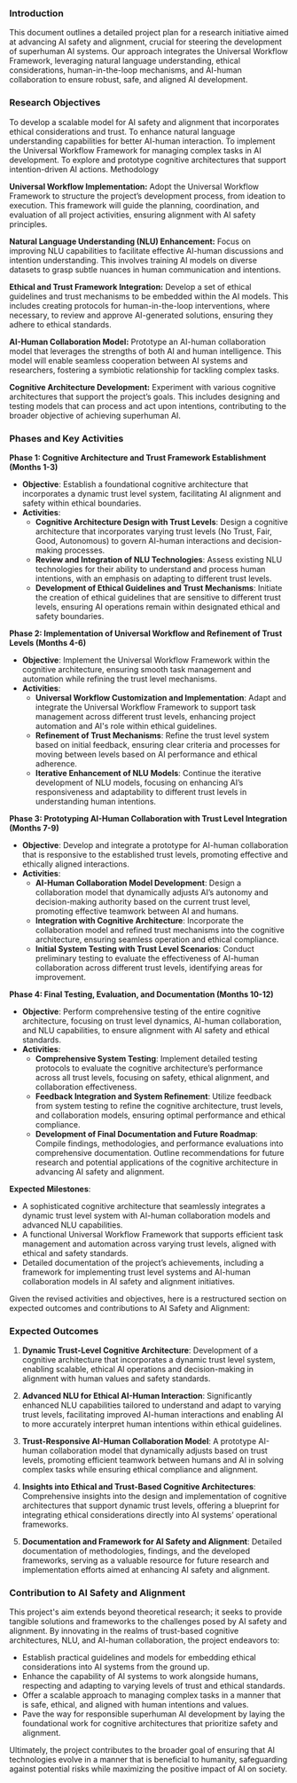 ### Introduction

This document outlines a detailed project plan for a research initiative aimed at advancing AI safety and alignment, crucial for steering the development of superhuman AI systems. Our approach integrates the Universal Workflow Framework, leveraging natural language understanding, ethical considerations, human-in-the-loop mechanisms, and AI-human collaboration to ensure robust, safe, and aligned AI development.

### Research Objectives

To develop a scalable model for AI safety and alignment that incorporates ethical considerations and trust.
To enhance natural language understanding capabilities for better AI-human interaction.
To implement the Universal Workflow Framework for managing complex tasks in AI development.
To explore and prototype cognitive architectures that support intention-driven AI actions.
Methodology

**Universal Workflow Implementation:** Adopt the Universal Workflow Framework to structure the project’s development process, from ideation to execution. This framework will guide the planning, coordination, and evaluation of all project activities, ensuring alignment with AI safety principles.

**Natural Language Understanding (NLU) Enhancement:** Focus on improving NLU capabilities to facilitate effective AI-human discussions and intention understanding. This involves training AI models on diverse datasets to grasp subtle nuances in human communication and intentions.

**Ethical and Trust Framework Integration:** Develop a set of ethical guidelines and trust mechanisms to be embedded within the AI models. This includes creating protocols for human-in-the-loop interventions, where necessary, to review and approve AI-generated solutions, ensuring they adhere to ethical standards.

**AI-Human Collaboration Model:** Prototype an AI-human collaboration model that leverages the strengths of both AI and human intelligence. This model will enable seamless cooperation between AI systems and researchers, fostering a symbiotic relationship for tackling complex tasks.

**Cognitive Architecture Development:** Experiment with various cognitive architectures that support the project’s goals. This includes designing and testing models that can process and act upon intentions, contributing to the broader objective of achieving superhuman AI.


### Phases and Key Activities

**Phase 1: Cognitive Architecture and Trust Framework Establishment (Months 1-3)**
- **Objective**: Establish a foundational cognitive architecture that incorporates a dynamic trust level system, facilitating AI alignment and safety within ethical boundaries.
- **Activities**:
  - **Cognitive Architecture Design with Trust Levels**: Design a cognitive architecture that incorporates varying trust levels (No Trust, Fair, Good, Autonomous) to govern AI-human interactions and decision-making processes.
  - **Review and Integration of NLU Technologies**: Assess existing NLU technologies for their ability to understand and process human intentions, with an emphasis on adapting to different trust levels.
  - **Development of Ethical Guidelines and Trust Mechanisms**: Initiate the creation of ethical guidelines that are sensitive to different trust levels, ensuring AI operations remain within designated ethical and safety boundaries.

**Phase 2: Implementation of Universal Workflow and Refinement of Trust Levels (Months 4-6)**
- **Objective**: Implement the Universal Workflow Framework within the cognitive architecture, ensuring smooth task management and automation while refining the trust level mechanisms.
- **Activities**:
  - **Universal Workflow Customization and Implementation**: Adapt and integrate the Universal Workflow Framework to support task management across different trust levels, enhancing project automation and AI's role within ethical guidelines.
  - **Refinement of Trust Mechanisms**: Refine the trust level system based on initial feedback, ensuring clear criteria and processes for moving between levels based on AI performance and ethical adherence.
  - **Iterative Enhancement of NLU Models**: Continue the iterative development of NLU models, focusing on enhancing AI’s responsiveness and adaptability to different trust levels in understanding human intentions.

**Phase 3: Prototyping AI-Human Collaboration with Trust Level Integration (Months 7-9)**
- **Objective**: Develop and integrate a prototype for AI-human collaboration that is responsive to the established trust levels, promoting effective and ethically aligned interactions.
- **Activities**:
  - **AI-Human Collaboration Model Development**: Design a collaboration model that dynamically adjusts AI’s autonomy and decision-making authority based on the current trust level, promoting effective teamwork between AI and humans.
  - **Integration with Cognitive Architecture**: Incorporate the collaboration model and refined trust mechanisms into the cognitive architecture, ensuring seamless operation and ethical compliance.
  - **Initial System Testing with Trust Level Scenarios**: Conduct preliminary testing to evaluate the effectiveness of AI-human collaboration across different trust levels, identifying areas for improvement.

**Phase 4: Final Testing, Evaluation, and Documentation (Months 10-12)**
- **Objective**: Perform comprehensive testing of the entire cognitive architecture, focusing on trust level dynamics, AI-human collaboration, and NLU capabilities, to ensure alignment with AI safety and ethical standards.
- **Activities**:
  - **Comprehensive System Testing**: Implement detailed testing protocols to evaluate the cognitive architecture’s performance across all trust levels, focusing on safety, ethical alignment, and collaboration effectiveness.
  - **Feedback Integration and System Refinement**: Utilize feedback from system testing to refine the cognitive architecture, trust levels, and collaboration models, ensuring optimal performance and ethical compliance.
  - **Development of Final Documentation and Future Roadmap**: Compile findings, methodologies, and performance evaluations into comprehensive documentation. Outline recommendations for future research and potential applications of the cognitive architecture in advancing AI safety and alignment.

**Expected Milestones**:
- A sophisticated cognitive architecture that seamlessly integrates a dynamic trust level system with AI-human collaboration models and advanced NLU capabilities.
- A functional Universal Workflow Framework that supports efficient task management and automation across varying trust levels, aligned with ethical and safety standards.
- Detailed documentation of the project’s achievements, including a framework for implementing trust level systems and AI-human collaboration models in AI safety and alignment initiatives.

Given the revised activities and objectives, here is a restructured section on expected outcomes and contributions to AI Safety and Alignment:

### Expected Outcomes

1. **Dynamic Trust-Level Cognitive Architecture**: Development of a cognitive architecture that incorporates a dynamic trust level system, enabling scalable, ethical AI operations and decision-making in alignment with human values and safety standards.
   
2. **Advanced NLU for Ethical AI-Human Interaction**: Significantly enhanced NLU capabilities tailored to understand and adapt to varying trust levels, facilitating improved AI-human interactions and enabling AI to more accurately interpret human intentions within ethical guidelines.

3. **Trust-Responsive AI-Human Collaboration Model**: A prototype AI-human collaboration model that dynamically adjusts based on trust levels, promoting efficient teamwork between humans and AI in solving complex tasks while ensuring ethical compliance and alignment.

4. **Insights into Ethical and Trust-Based Cognitive Architectures**: Comprehensive insights into the design and implementation of cognitive architectures that support dynamic trust levels, offering a blueprint for integrating ethical considerations directly into AI systems’ operational frameworks.

5. **Documentation and Framework for AI Safety and Alignment**: Detailed documentation of methodologies, findings, and the developed frameworks, serving as a valuable resource for future research and implementation efforts aimed at enhancing AI safety and alignment.

### Contribution to AI Safety and Alignment

This project's aim extends beyond theoretical research; it seeks to provide tangible solutions and frameworks to the challenges posed by AI safety and alignment. By innovating in the realms of trust-based cognitive architectures, NLU, and AI-human collaboration, the project endeavors to:

- Establish practical guidelines and models for embedding ethical considerations into AI systems from the ground up.
- Enhance the capability of AI systems to work alongside humans, respecting and adapting to varying levels of trust and ethical standards.
- Offer a scalable approach to managing complex tasks in a manner that is safe, ethical, and aligned with human intentions and values.
- Pave the way for responsible superhuman AI development by laying the foundational work for cognitive architectures that prioritize safety and alignment.
  
Ultimately, the project contributes to the broader goal of ensuring that AI technologies evolve in a manner that is beneficial to humanity, safeguarding against potential risks while maximizing the positive impact of AI on society.